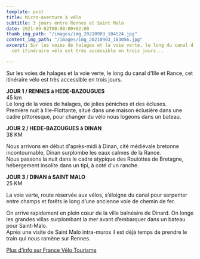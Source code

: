 ```yaml
---
template: post
title: Micro-aventure à vélo
subtitle: 3 jours entre Rennes et Saint Malo
date: 2021-09-02T00:00:00+02:00
thumb_img_path: "/images/img_20210903_104524.jpg"
content_img_path: "/images/img_20210903_183056.jpg"
excerpt: Sur les voies de halages et la voie verte, le long du canal d'Ille et Rance,
  cet itinéraire vélo est très accessible en trois jours...

---
```

  
Sur les voies de halages et la voie verte, le long du canal d'Ille et Rance, cet itinéraire vélo est très accessible en trois jours.

**JOUR 1 / RENNES à HEDE-BAZOUGUES**  
45 km  
Le long de la voies de halages, de jolies péniches et des écluses.  
Première nuit à Ille-Flottante, situé dans une maison éclusière dans une cadre pittoresque, pour changer du vélo nous logeons dans un bateau.

**JOUR 2 / HEDE-BAZOUGUES à DINAN**  
38 KM

Nous arrivons en début d'après-midi à Dinan, cité médiévale bretonne incontournable, Dinan surplombe les eaux calmes de la Rance.  
Nous passons la nuit dans le cadre atypique des Roulottes de Bretagne, hébergement insolite dans un tipi, à coté d'un ranche.

**JOUR 3 / DINAN  à SAINT MALO**  
25 KM

La voie verte, route réservée aux vélos, s’éloigne du canal pour serpenter entre champs et forêts le long d’une ancienne voie de chemin de fer.

On arrive rapidement en plein cœur de la ville balnéaire de Dinard. On longe les grandes villas surplombant la mer avant d’embarquer dans un bateau pour Saint-Malo.  
Après une visite de Saint Malo intra-muros il est déjà temps de prendre le train qui nous ramène sur Rennes.

[Plus d'info sur France Vélo Tourisme](https://www.francevelotourisme.com/itineraire/saint-malo-a-arzal-voie-2-bretagne)